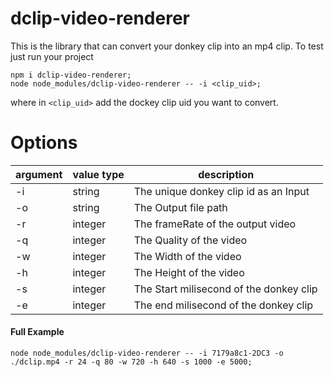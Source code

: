 # dclip-video-renderer
This is the library that can convert your donkey clip into an mp4 clip.
To test just run your project 

```
npm i dclip-video-renderer;
node node_modules/dclip-video-renderer -- -i <clip_uid>;
```
where in `<clip_uid>` add the dockey clip uid you want to convert.

# Options
| argument | value type | description |
| --- | --- | ---
| -i | string | The unique donkey clip id as an Input |
| -o | string | The Output file path |
| -r | integer | The frameRate of the output video |
| -q | integer | The Quality of the video |
| -w | integer | The Width of the video |
| -h | integer | The Height of the video |
| -s | integer | The Start milisecond of the donkey clip |
| -e | integer | The end milisecond of the donkey clip |

#### Full Example
`node node_modules/dclip-video-renderer -- -i 7179a8c1-2DC3 -o ./dclip.mp4 -r 24 -q 80 -w 720 -h 640 -s 1000 -e 5000;`